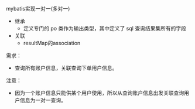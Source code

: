 mybatis实现一对一(多对一)
- 继承
    - 定义专门的 po 类作为输出类型，其中定义了 sql 查询结果集所有的字段
- 关联
    - resultMap的association
    
需求：  
- 查询所有账户信息，关联查询下单用户信息。

注意：  
- 因为一个账户信息只能供某个用户使用，所以从查询账户信息出发关联查询用户信息为一对一查询。  